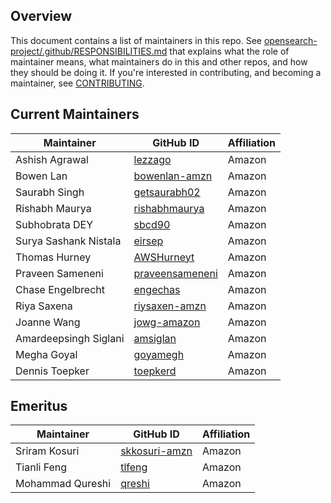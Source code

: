 ## Overview

This document contains a list of maintainers in this repo. See [opensearch-project/.github/RESPONSIBILITIES.md](https://github.com/opensearch-project/.github/blob/main/RESPONSIBILITIES.md#maintainer-responsibilities) that explains what the role of maintainer means, what maintainers do in this and other repos, and how they should be doing it. If you're interested in contributing, and becoming a maintainer, see [CONTRIBUTING](CONTRIBUTING.md).

## Current Maintainers

| Maintainer            | GitHub ID                                         | Affiliation |
|-----------------------|---------------------------------------------------|-------------|
| Ashish Agrawal        | [lezzago](https://github.com/lezzago)             | Amazon      |
| Bowen Lan             | [bowenlan-amzn](https://github.com/bowenlan-amzn) | Amazon      |
| Saurabh Singh         | [getsaurabh02](https://github.com/getsaurabh02)   | Amazon      |
| Rishabh Maurya        | [rishabhmaurya](https://github.com/rishabhmaurya) | Amazon      |
| Subhobrata DEY        | [sbcd90](https://github.com/sbcd90)               | Amazon      |
| Surya Sashank Nistala | [eirsep](https://github.com/eirsep)               | Amazon      |
| Thomas Hurney         | [AWSHurneyt](https://github.com/AWSHurneyt)       | Amazon      |
| Praveen Sameneni  | [praveensameneni](https://github.com/praveensameneni) | Amazon      |
| Chase Engelbrecht     | [engechas](https://github.com/engechas)           | Amazon      |
| Riya Saxena           | [riysaxen-amzn](https://github.com/riysaxen-amzn) | Amazon      |
| Joanne Wang           | [jowg-amazon](https://github.com/jowg-amazon)     | Amazon      |
| Amardeepsingh Siglani | [amsiglan](https://github.com/amsiglan)           | Amazon      | 
| Megha Goyal           | [goyamegh](https://github.com/goyamegh)           | Amazon      |
| Dennis Toepker        | [toepkerd](https://github.com/toepkerd)           | Amazon      |

## Emeritus

| Maintainer        | GitHub ID                                             | Affiliation |
|-------------------|-------------------------------------------------------|-------------|
| Sriram Kosuri     | [skkosuri-amzn](https://github.com/skkosuri-amzn)     | Amazon      |
| Tianli Feng       | [tlfeng](https://github.com/tlfeng)                   | Amazon      |
| Mohammad Qureshi      | [qreshi](https://github.com/qreshi)               | Amazon      |
